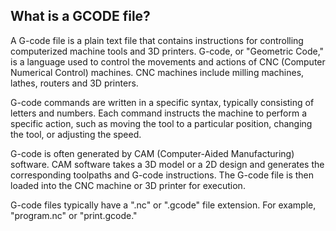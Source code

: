 ## What is a GCODE file?

A G-code file is a plain text file that contains instructions for controlling computerized machine tools and 3D printers. G-code, or "Geometric Code," is a language used to control the movements and actions of CNC (Computer Numerical Control) machines. CNC machines include milling machines, lathes, routers and 3D printers.

G-code commands are written in a specific syntax, typically consisting of letters and numbers. Each command instructs the machine to perform a specific action, such as moving the tool to a particular position, changing the tool, or adjusting the speed.

G-code is often generated by CAM (Computer-Aided Manufacturing) software. CAM software takes a 3D model or a 2D design and generates the corresponding toolpaths and G-code instructions. The G-code file is then loaded into the CNC machine or 3D printer for execution.

G-code files typically have a ".nc" or ".gcode" file extension. For example, "program.nc" or "print.gcode."
